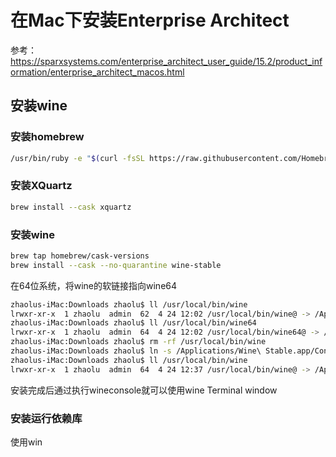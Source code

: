 # 在Mac下安装Enterprise Architect

参考：https://sparxsystems.com/enterprise_architect_user_guide/15.2/product_information/enterprise_architect_macos.html

## 安装wine

### 安装homebrew

```bash
/usr/bin/ruby -e "$(curl -fsSL https://raw.githubusercontent.com/Homebrew/install/master/install)"
```

### 安装XQuartz

``` bash
brew install --cask xquartz
```

### 安装wine

```bash
brew tap homebrew/cask-versions
brew install --cask --no-quarantine wine-stable
```

在64位系统，将wine的软链接指向wine64

```bash
zhaolus-iMac:Downloads zhaolu$ ll /usr/local/bin/wine
lrwxr-xr-x  1 zhaolu  admin  62  4 24 12:02 /usr/local/bin/wine@ -> /Applications/Wine Stable.app/Contents/Resources/wine/bin/wine
zhaolus-iMac:Downloads zhaolu$ ll /usr/local/bin/wine64 
lrwxr-xr-x  1 zhaolu  admin  64  4 24 12:02 /usr/local/bin/wine64@ -> /Applications/Wine Stable.app/Contents/Resources/wine/bin/wine64
zhaolus-iMac:Downloads zhaolu$ rm -rf /usr/local/bin/wine
zhaolus-iMac:Downloads zhaolu$ ln -s /Applications/Wine\ Stable.app/Contents/Resources/wine/bin/wine64 /usr/local/bin/wine
zhaolus-iMac:Downloads zhaolu$ ll /usr/local/bin/wine
lrwxr-xr-x  1 zhaolu  admin  64  4 24 12:37 /usr/local/bin/wine@ -> /Applications/Wine Stable.app/Contents/Resources/wine/bin/wine64
```

安装完成后通过执行wineconsole就可以使用wine Terminal window

### 安装运行依赖库

使用win

